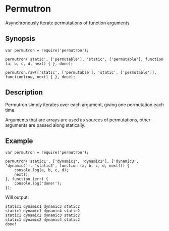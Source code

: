 # Permutron

Asynchronously iterate permutations of function arguments

## Synopsis

```
var permutron = require('permutron');
```

```
permutron('static', ['permutable'], 'static', ['permutable'], function (a, b, c, d, next) { }, done);
```

```
permutron.raw(['static', ['permutable'], 'static', ['permutable']], function(row, next) { }, done);
```

## Description

Permutron simply iterates over each argument, giving one permutation each time.

Arguments that are arrays are used as sources of permutations, other arguments are passed along statically.

## Example

```
var permutron = require('permutron');

permutron('static1', ['dynamic1', 'dynamic2'], ['dynamic3', 'dynamic4'], 'static2', function (a, b, c, d, next()) {
    console.log(a, b, c, d);
    next();
}, function (err) {
    console.log('done!');
});
```

Will output:

```
static1 dynamic1 dynamic3 static2
static1 dynamic1 dynamic4 static2
static1 dynamic2 dynamic3 static2
static1 dynamic2 dynamic4 static2
done!
```
